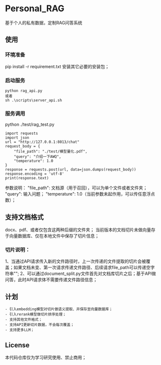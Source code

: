 # Personal_RAG
基于个人的私有数据，定制RAG问答系统

## 使用
### 环境准备
pip install -r requirement.txt
安装其它必要的安装包；

### 启动服务
```
python rag_api.py
或者
sh .\scripts\server_api.sh
```

### 服务调用
python ./test/rag_test.py
```
import requests
import json
url = "http://127.0.0.1:8013/chat"
request_body = {
    "file_path": "./test/模型量化.pdf",
    "query": "介绍一下AWQ",
    "temperature": 1.0
}
response = requests.post(url, data=json.dumps(request_body))
response.encoding = 'utf-8'
print(response.text)
```
参数说明：
"file_path": 文档源（用于召回），可以为单个文件或者文件夹；
"query": 输入问题；
"temperature": 1.0（当前参数未起作用，可以传任意浮点数）；


## 支持文档格式
docx、pdf、或者仅包含这两种后缀的文件夹；
当前版本的文档切片未做向量存于向量数据库、仅在本地文件中保存了切片信息；
### 切片说明：
1、当通过API请求传入新的文件路径时，上一次传递的文件提取的切片会被覆盖；如果文档未变、第一次请求传递文件路径、后续请求file_path可以传递空字符串"";
2、可以通过document_split.py文件首先对文档库切片之后；基于API做问答，此时API请求体不需要传递文件路径信息；

## 计划
    - 引入embedding模型对切片做语义提取、并保存至向量数据库；
    - 引入rerank模型做切片排序处理；
    - 支持其他文件格式；
    - 支持API更新切片数据，不会每次覆盖；
    - 支持更多LLM；

## License
本代码仓库仅为学习研究使用、禁止商用；